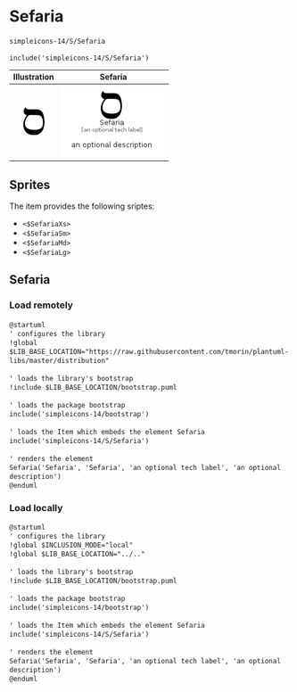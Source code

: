 # Sefaria


```text
simpleicons-14/S/Sefaria
```

```text
include('simpleicons-14/S/Sefaria')
```



| Illustration | Sefaria |
| :---: | :---: |
| ![illustration for Illustration](../../simpleicons-14/S/Sefaria.png) | ![illustration for Sefaria](../../simpleicons-14/S/Sefaria.Local.png) |



## Sprites
The item provides the following sriptes:

- `<$SefariaXs>`
- `<$SefariaSm>`
- `<$SefariaMd>`
- `<$SefariaLg>`





## Sefaria

### Load remotely
```plantuml
@startuml
' configures the library
!global $LIB_BASE_LOCATION="https://raw.githubusercontent.com/tmorin/plantuml-libs/master/distribution"

' loads the library's bootstrap
!include $LIB_BASE_LOCATION/bootstrap.puml

' loads the package bootstrap
include('simpleicons-14/bootstrap')

' loads the Item which embeds the element Sefaria
include('simpleicons-14/S/Sefaria')

' renders the element
Sefaria('Sefaria', 'Sefaria', 'an optional tech label', 'an optional description')
@enduml
```

### Load locally
```plantuml
@startuml
' configures the library
!global $INCLUSION_MODE="local"
!global $LIB_BASE_LOCATION="../.."

' loads the library's bootstrap
!include $LIB_BASE_LOCATION/bootstrap.puml

' loads the package bootstrap
include('simpleicons-14/bootstrap')

' loads the Item which embeds the element Sefaria
include('simpleicons-14/S/Sefaria')

' renders the element
Sefaria('Sefaria', 'Sefaria', 'an optional tech label', 'an optional description')
@enduml
```

